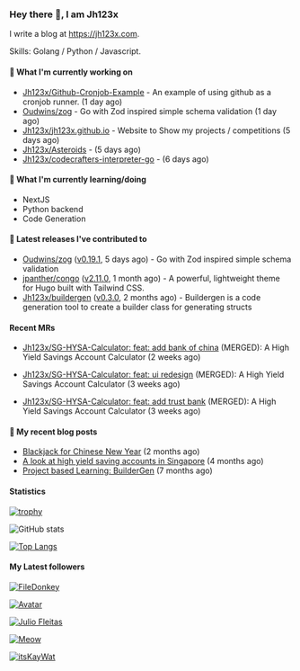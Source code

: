 ### Hey there 👋, I am Jh123x

I write a blog at https://jh123x.com.

Skills: Golang / Python / Javascript.

#### 👷 What I'm currently working on

- [Jh123x/Github-Cronjob-Example](https://github.com/Jh123x/Github-Cronjob-Example) - An example of using github as a cronjob runner. (1 day ago)
- [Oudwins/zog](https://github.com/Oudwins/zog) - Go with Zod inspired simple schema validation (1 day ago)
- [Jh123x/jh123x.github.io](https://github.com/Jh123x/jh123x.github.io) - Website to Show my projects / competitions (5 days ago)
- [Jh123x/Asteroids](https://github.com/Jh123x/Asteroids) -  (5 days ago)
- [Jh123x/codecrafters-interpreter-go](https://github.com/Jh123x/codecrafters-interpreter-go) -  (6 days ago)

#### 🌱 What I'm currently learning/doing
- NextJS
- Python backend
- Code Generation

#### 🔭 Latest releases I've contributed to

- [Oudwins/zog](https://github.com/Oudwins/zog) ([v0.19.1](https://github.com/Oudwins/zog/releases/tag/v0.19.1), 5 days ago) - Go with Zod inspired simple schema validation
- [jpanther/congo](https://github.com/jpanther/congo) ([v2.11.0](https://github.com/jpanther/congo/releases/tag/v2.11.0), 1 month ago) - A powerful, lightweight theme for Hugo built with Tailwind CSS.
- [Jh123x/buildergen](https://github.com/Jh123x/buildergen) ([v0.3.0](https://github.com/Jh123x/buildergen/releases/tag/v0.3.0), 2 months ago) - Buildergen is a code generation tool to create a builder class for generating structs

#### Recent MRs


-    [Jh123x/SG-HYSA-Calculator: feat: add bank of china](https://github.com/Jh123x/SG-HYSA-Calculator/pull/8) (MERGED): A High Yield Savings Account Calculator (2 weeks ago)

-    [Jh123x/SG-HYSA-Calculator: feat: ui redesign](https://github.com/Jh123x/SG-HYSA-Calculator/pull/5) (MERGED): A High Yield Savings Account Calculator (3 weeks ago)

-    [Jh123x/SG-HYSA-Calculator: feat: add trust bank](https://github.com/Jh123x/SG-HYSA-Calculator/pull/4) (MERGED): A High Yield Savings Account Calculator (3 weeks ago)


#### 📜 My recent blog posts

- [Blackjack for Chinese New Year](https://jh123x.com/blog/2025/chinese-new-year-blackjack/) (2 months ago)
- [A look at high yield saving accounts in Singapore](https://jh123x.com/blog/2024/high-yield-saving-accounts/) (4 months ago)
- [Project based Learning: BuilderGen](https://jh123x.com/blog/2024/golang-simple-optimization/) (7 months ago)

#### Statistics
[![trophy](https://github-profile-trophy.vercel.app/?username=Jh123x)](https://github.com/ryo-ma/github-profile-trophy)

![GitHub stats](https://github-readme-stats.vercel.app/api?username=Jh123x&show_icons=true)

[![Top Langs](https://github-readme-stats.vercel.app/api/top-langs/?username=Jh123x)](https://github.com/anuraghazra/github-readme-stats)

#### My Latest followers


[![FileDonkey](https://avatars.githubusercontent.com/u/206841003?u=20d05bac8e720606b6de672376f0e53c6d96c6e6&amp;v=4 "FileDonkey Avatar")](https://github.com/filedonkey)

[![](https://avatars.githubusercontent.com/u/111629593?v=4 " Avatar")](https://github.com/djbelishaO)

[![Julio Fleitas](https://avatars.githubusercontent.com/u/122684703?u=adcfcc382118acbcda020566f3a24e3b665535db&amp;v=4 "Julio Fleitas Avatar")](https://github.com/juliofleitas)

[![Meow](https://avatars.githubusercontent.com/u/193270912?u=d8a1415fd9659fa32dd8fce194d3a1aadd2feda2&amp;v=4 "Meow Avatar")](https://github.com/LinuxJS)

[![itsKayWat](https://avatars.githubusercontent.com/u/185666968?u=d211c661b45fb11b6374b44e16695058b96b5d10&amp;v=4 "itsKayWat Avatar")](https://github.com/itsKayWat)
